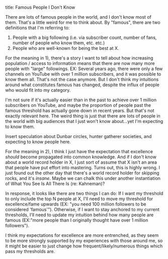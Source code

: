 title: Famous People I Don't Know

There are lots of famous people in the world, and I don't know most of them. That's a little weird for me to think about. By "famous", there are two definitions that I'm referring to:

1. People with a big following (i.e. via subscriber count, number of fans, number of people who know them, etc. etc.)
2. People who are well-known for being the best at X.

For the meaning in 1), there's a story I want to tell about how increasing population / access to information means that there are now many more people with "large" followings. EX: Several years ago, there were only a few channels on YouTube with over 1 million subscribers, and it was possible to know them all. That's not the case anymore. But I don't think my intuitions around what constitutes famous has changed, despite the influx of people who would fit into my category. 

I'm not sure if it's actually easier than in the past to achieve over 1 million subscribers on YouTube, and maybe the proportion of people past the famous threshold has actually gone down in recent years. But that's not exactly relevant here. The weird thing is just that there are lots of people in the world with big audiences that I just won't know about...yet I'm expecting to know them. 

Insert speculation about Dunbar circles, hunter gatherer societies, and expecting to know people here.

For the meaning in 2), I think I just have the expectation that excellence *should* become propagated into common knowledge. And if I don't know about a world record holder in X, I just sort of assume that X isn't an area that people have put effort into mastering. Turns out, this is highly wrong. I just found out the other day that there's a world record holder for skipping rocks, and it's *insane*. Maybe we can chalk this under another instantiation of What You See Is All There Is (re: Kahneman)? 

In response, it looks like there are two things I can do: If I want my threshold to only include the top N people at X, I'll need to move my threshold for excellence/fame upwards (EX: "you need 100 million followers to be considered 'famous'"). Otherwise, if I want to stay anchored to my current thresholds, I'll need to update my intuition behind how many people are famous (EX:"more people than I originally thought have over 1 million followers"). 

I think my expectations for excellence are more entrenched, as they seem to be more strongly supported by my experiences with those around me, so it might be easier to just change how frequent/likely/numerous things which pass my thresholds are.